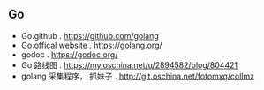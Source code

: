 ## Go ##
- Go.github
  . https://github.com/golang
- Go.offical website
  . https://golang.org/
- godoc
  . https://godoc.org/
- Go 路线图
  . https://my.oschina.net/u/2894582/blog/804421
- golang 采集程序， 抓妹子
  . http://git.oschina.net/fotomxq/collmz
